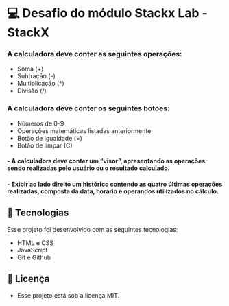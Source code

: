 # 💻 Desafio do módulo Stackx Lab - StackX

### A calculadora deve conter as seguintes operações:
 - Soma (+)
 - Subtração (-)
 - Multiplicação (*)
 - Divisão (/)

### A calculadora deve conter os seguintes botões:
 - Números de 0-9
 - Operações matemáticas listadas anteriormente
 - Botão de igualdade (=)
 - Botão de limpar (C)

#### - A calculadora deve conter um “visor”, apresentando as operações sendo realizadas pelo usuário ou o resultado calculado.

#### - Exibir ao lado direito um histórico contendo as quatro últimas operações realizadas, composta da data, horário e operandos utilizados no cálculo.

## 🚀 Tecnologias
Esse projeto foi desenvolvido com as seguintes tecnologias:
 - HTML e CSS
 - JavaScript
 - Git e Github

## :memo: Licença
- Esse projeto está sob a licença MIT.
